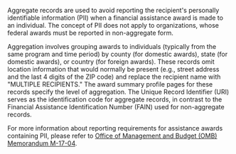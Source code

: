 Aggregate records are used to avoid reporting the recipient's
personally identifiable information (PII) when a financial
assistance award is made to an individual. The concept of PII does
not apply to organizations, whose federal awards must be reported in
non-aggregate form.

Aggregation involves grouping awards to individuals (typically from
the same program and time period) by county (for domestic awards),
state (for domestic awards), or country (for foreign awards). These
records omit location information that would normally be present
(e.g., street address and the last 4 digits of the ZIP code) and
replace the recipient name with "MULTIPLE RECIPIENTS." The award
summary profile pages for these records specify the level of
aggregation. The Unique Record Identifier (URI) serves as the
identification code for aggregate records, in contrast to the
Financial Assistance Identification Number (FAIN) used for
non-aggregate records.

For more information about reporting requirements for assistance
awards containing PII, please refer to [Office of Management and
Budget (OMB) Memorandum
M-17-04](https://www.whitehouse.gov/wp-content/uploads/legacy_drupal_files/omb/memoranda/2017/m-17-04.pdf).
